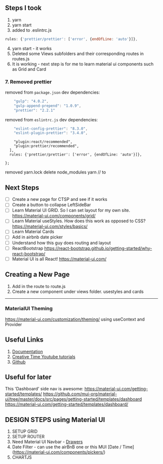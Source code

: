 ## Steps I took
1. yarn
2. yarn start
3. added to .eslintrc.js 
```js
rules: {'prettier/prettier': ['error', {endOfLine: 'auto'}]},
```
4. yarn start - it works
5. Deleted some Views subfolders and their corresponding routes in routes.js
6. It is working - next step is for me to learn material ui components such as Grid and Card

### 7. Removed prettier
removed from `package.json` dev dependencies:  
```js
    "gulp": "4.0.2",
    "gulp-append-prepend": "1.0.9",
    "prettier": "2.2.1"
```
removed from `eslintrc.js` dev dependencies:
```js
    "eslint-config-prettier": "8.3.0",
    "eslint-plugin-prettier": "3.4.0",
```
```
    "plugin:react/recommended",
    "plugin:prettier/recommended",
  ],
  rules: {'prettier/prettier': ['error', {endOfLine: 'auto'}]},
  
};

```
removed yarn.lock
delete node_modules
yarn // to

## Next Steps
- [ ] Create a new page for CTSP and see if it works
- [ ] Create a button to collapse LeftSideBar
- [ ] Learn Material UI GRID. So I can set layout for my own site. https://material-ui.com/components/grid/
- [ ] Learn Material useStyles. How does this work as opposed to CSS? https://material-ui.com/styles/basics/
- [ ] Learn Material Cards
- [ ] Add in airbnb date picker 
- [ ] Understand how this guy does routing and layout
- [ ] ReactBootstrap https://react-bootstrap.github.io/getting-started/why-react-bootstrap/
- [ ] Material UI is all React! https://material-ui.com/ 

## Creating a New Page
1. Add in the route to route.js
2. Create a new component under views folder. usestyles and cards 

------------------------------

### MaterialUI Theming
https://material-ui.com/customization/theming/ using useContext and Provider


## Useful Links
1. [Documentation](https://demos.creative-tim.com/material-dashboard-react/#/documentation/tutorial)
2. [Creative Time Youtube tutorials](<https://www.youtube.com/channel/UCVyTG4sCw-rOvB9oHkzZD1w>)
3. [Github](https://github.com/creativetimofficial/material-dashboard-react/)


## Useful for later
This 'Dashboard' side nav is awesome:
https://material-ui.com/getting-started/templates/
https://github.com/mui-org/material-ui/tree/master/docs/src/pages/getting-started/templates/dashboard
https://material-ui.com/getting-started/templates/dashboard/

## DESIGN STEPS using Material UI
1. SETUP GRID
2. SETUP ROUTER
3. Need Material UI Navbar - [Drawers](https://material-ui.com/components/drawers/)
4. Date Filter - can use the airBnB one or this MUI [Date / Time] (https://material-ui.com/components/pickers/)
5. CHARTJS
